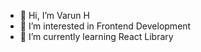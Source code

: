 - 👋 Hi, I’m Varun H
- 👀 I’m interested in Frontend Development
- 🌱 I’m currently learning React Library



